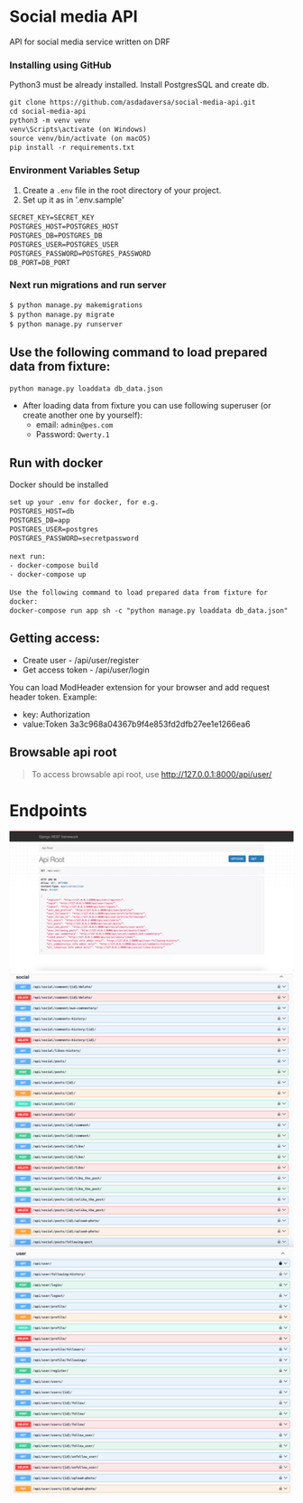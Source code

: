 # Social media API
API for social media service written on DRF

### Installing using GitHub
Python3 must be already installed. Install PostgresSQL and create db.


```shell
git clone https://github.com/asdadaversa/social-media-api.git
cd social-media-api
python3 -m venv venv
venv\Scripts\activate (on Windows)
source venv/bin/activate (on macOS)
pip install -r requirements.txt
```

### Environment Variables Setup
1. Create a `.env` file in the root directory of your project.
2. Set up it as in '.env.sample'
```
SECRET_KEY=SECRET_KEY
POSTGRES_HOST=POSTGRES_HOST
POSTGRES_DB=POSTGRES_DB
POSTGRES_USER=POSTGRES_USER
POSTGRES_PASSWORD=POSTGRES_PASSWORD
DB_PORT=DB_PORT
```

### Next run migrations and run server

```bash
$ python manage.py makemigrations
$ python manage.py migrate
$ python manage.py runserver

```


## Use the following command to load prepared data from fixture:

`python manage.py loaddata db_data.json`

- After loading data from fixture you can use following superuser (or create another one by yourself):
  - email: `admin@pes.com`
  - Password: `Qwerty.1`



## Run with docker
Docker should be installed
```
set up your .env for docker, for e.g.
POSTGRES_HOST=db
POSTGRES_DB=app
POSTGRES_USER=postgres
POSTGRES_PASSWORD=secretpassword

next run:
- docker-compose build
- docker-compose up

Use the following command to load prepared data from fixture for docker:
docker-compose run app sh -c "python manage.py loaddata db_data.json"

```



## Getting access:
  - Create user - /api/user/register
  - Get access token - /api/user/login

You can load ModHeader extension for your browser and add request header token. Example:
  - key: Authorization
  - value:Token 3a3c968a04367b9f4e853fd2dfb27ee1e1266ea6

## Browsable api root
> To access browsable api root, use http://127.0.0.1:8000/api/user/


# Endpoints 

![](demo.png)
![](demo1.png)
![](demo2.png)
